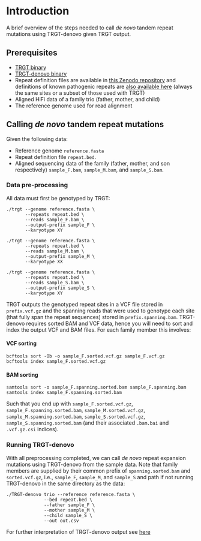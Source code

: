 # Introduction

A brief overview of the steps needed to call *de novo* tandem repeat mutations using TRGT-denovo given TRGT output.

## Prerequisites

- [TRGT binary](https://github.com/PacificBiosciences/trgt/releases/latest)
- [TRGT-denovo binary](https://github.com/PacificBiosciences/trgt-denovo/releases/latest)
- Repeat definition files are available in [this Zenodo repository](https://zenodo.org/record/8329210)
  and definitions of known pathogenic repeats are [also available here](https://github.com/PacificBiosciences/trgt/tree/main/repeats/) (always the same sites or a subset of those used with TRGT)
- Aligned HiFi data of a family trio (father, mother, and child)
- The reference genome used for read alignment




## Calling *de novo* tandem repeat mutations

Given the following data: 

- Reference genome `reference.fasta`
- Repeat definition file `repeat.bed`.
- Aligned sequencing data of the family (father, mother, and son respectively) `sample_F.bam`, `sample_M.bam`, and `sample_S.bam`.

### Data pre-processing

All data must first be genotyped by TRGT:

```
./trgt --genome reference.fasta \
       --repeats repeat.bed \
       --reads sample_F.bam \
       --output-prefix sample_F \
       --karyotype XY
```

```
./trgt --genome reference.fasta \
       --repeats repeat.bed \
       --reads sample_M.bam \
       --output-prefix sample_M \
       --karyotype XX
```

```
./trgt --genome reference.fasta \
       --repeats repeat.bed \
       --reads sample_S.bam \
       --output-prefix sample_S \ 
       --karyotype XY
```

TRGT outputs the genotyped repeat sites in a VCF file stored in `prefix.vcf.gz` and the spanning reads that were used to genotype each site (that fully span the repeat sequences) stored in `prefix.spanning.bam`. TRGT-denovo requires sorted BAM and VCF data, hence you will need to sort and index the output VCF and BAM files. For each family member this involves:

#### VCF sorting
```
bcftools sort -Ob -o sample_F.sorted.vcf.gz sample_F.vcf.gz
bcftools index sample_F.sorted.vcf.gz
```

#### BAM sorting
```
samtools sort -o sample_F.spanning.sorted.bam sample_F.spanning.bam
samtools index sample_F.spanning.sorted.bam
```

Such that you end up with `sample_F.sorted.vcf.gz`, `sample_F.spanning.sorted.bam`, `sample_M.sorted.vcf.gz`, `sample_M.spanning.sorted.bam`, `sample_S.sorted.vcf.gz`, `sample_S.spanning.sorted.bam` (and their associated `.bam.bai` and `.vcf.gz.csi` indices).

### Running TRGT-denovo

With all preprocessing completed, we can call *de novo* repeat expansion mutations using TRGT-denovo from the sample data. Note that family members are supplied by their common prefix of `spanning.sorted.bam` and `sorted.vcf.gz`, i.e., `sample_F`, `sample_M`, and `sample_S` and path if not running TRGT-denovo in the same directory as the data:

```
./TRGT-denovo trio --reference reference.fasta \
              --bed repeat.bed \
              --father sample_F \
              --mother sample_M \
              --child sample_S \
              --out out.csv
```

For further interpretation of TRGT-denovo output see [here](interpretation.md)